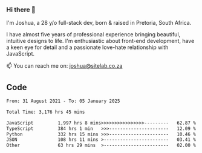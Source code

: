 ### Hi there 👋

I'm Joshua, a 28 y/o full-stack dev, born & raised in Pretoria, South Africa. 

I have almost five years of professional experience bringing beautiful, intuitive designs to life. I'm enthusiastic about front-end development, have a keen eye for detail and a passionate love-hate relationship with JavaScript.

📫 You can reach me on: joshua@sitelab.co.za

## **Code**

<!--START_SECTION:waka-->

```txt
From: 31 August 2021 - To: 05 January 2025

Total Time: 3,176 hrs 45 mins

JavaScript         1,997 hrs 8 mins>>>>>>>>>>>>>>>>---------   62.87 %
TypeScript         384 hrs 1 min   >>>----------------------   12.09 %
Python             332 hrs 15 mins >>>----------------------   10.46 %
JSON               108 hrs 11 mins >------------------------   03.41 %
Other              63 hrs 29 mins  >------------------------   02.00 %
```

<!--END_SECTION:waka-->
